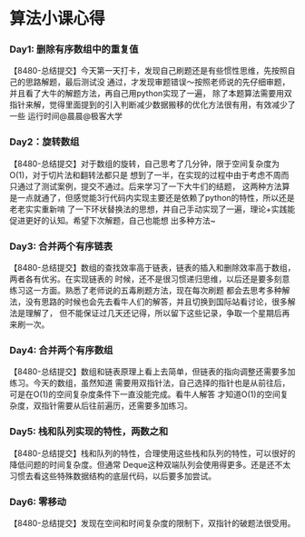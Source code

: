 # 算法小课心得
### Day1: 删除有序数组中的重复值
【8480-总结提交】今天第一天打卡，发现自己刷题还是有些惯性思维，先按照自己的思路解题，最后测试没
通过，才发现审题错误～按照老师说的先仔细审题，并且看了大牛的解题方法，再自己用python实现了一遍，
除了本题算法需要用双指针来解，觉得里面提到的引入判断减少数据搬移的优化方法很有用，有效减少了一些
运行时间@晨晨@极客大学
### Day2：旋转数组
【8480-总结提交】对于数组的旋转，自己思考了几分钟，限于空间复杂度为O(1)，对于切片法和翻转法都只是
想到了一半，在实现的过程中由于考虑不周而只通过了测试案例，提交不通过。后来学习了一下大牛们的结题，
这两种方法算是一点就通了，但感觉能3行代码内实现主要还是依赖了python的特性，所以还是老老实实重新啃
了一下环状替换法的思想，并自己手动实现了一遍，理论+实践能促进更好的认知。希望下次解题，自己也能想
出多种方法~
### Day3: 合并两个有序链表
【8480-总结提交】数组的查找效率高于链表，链表的插入和删除效率高于数组，两者各有优劣。在实现链表的
时候，还不是很习惯递归思维，以后还是要多刻意练习这一方面。熟悉了老师说的五毒刷题方法，现在每次刷题
都会去思考多种解法，没有思路的时候也会先去看牛人们的解答，并且切换到国际站看讨论，很多解法是理解了，
但不能保证过几天还记得，所以留下这些记录，争取一个星期后再来刷一次。
### Day4: 合并两个有序数组
【8480-总结提交】数组和链表原理上看上去简单，但链表的指向调整还需要多加练习。今天的数组，虽然知道
需要用双指针法，自己选择的指针也是从前往后，可是在O(1)的空间复杂度条件下一直没能完成。看牛人解答
才知道O(1)的空间复杂度，双指针需要从后往前遍历，还需要多加练习。
### Day5: 栈和队列实现的特性，两数之和
【8480-总结提交】栈和队列的特性，合理使用这些栈和队列的特性，可以很好的降低问题的时间复杂度。但通常
Deque这种双端队列会使用得更多。还是还不太习惯去看这些特殊数据结构的底层代码，以后要多加尝试。
### Day6: 零移动
【8480-总结提交】发现在空间和时间复杂度的限制下，双指针的破题法很受用。
